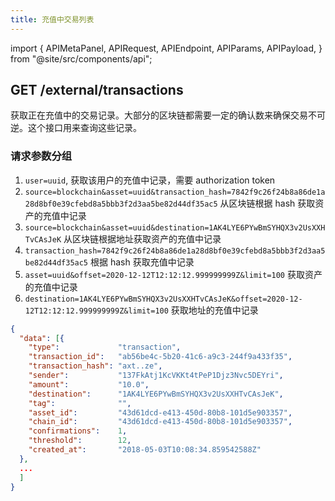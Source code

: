 ```yaml
---
title: 充值中交易列表
---
```


import {
  APIMetaPanel,
  APIRequest,
  APIEndpoint,
  APIParams,
  APIPayload,
} from "@site/src/components/api";

## GET /external/transactions

获取正在充值中的交易记录。大部分的区块链都需要一定的确认数来确保交易不可逆。这个接口用来查询这些记录。

<APIEndpoint url="/external/transactions?offset=:offset&limit=:limit&asset=:asset&destination=:destination&tag=:tag" />

<APIMetaPanel scope="" />

<APIParams
  p-offset="分页参数, RFC3339Nano 格式, e.g. `2020-12-12T12:12:12.999999999Z`."
  p-limit="分页条数, 默认是 500, 最大是 500"
  p-asset="可选项, 资产 asset_id, 获取某个资产相关的正在充值记录"
  p-destination="可选项, 获取一个地址的正在充值记录"
  p-tag="可选项, 提现地址的 memo 跟 destination 配合使用"
  p-transaction_hash="可选项，根据 transaction hash 查询"
  p-source="可选项, 当设置为 blockchain 从区块链获取相关记录"
  p-user="可选项, 用户的 uuid, 获取该用户的充值中记录，请注意目前只能获取自己的"
/>

### 请求参数分组

1. `user=uuid`, 获取该用户的充值中记录，需要 authorization token
1. `source=blockchain&asset=uuid&transaction_hash=7842f9c26f24b8a86de1a28d8bf0e39cfebd8a5bbb3f2d3aa5be82d44df35ac5` 从区块链根据 hash 获取资产的充值中记录
1. `source=blockchain&asset=uuid&destination=1AK4LYE6PYwBmSYHQX3v2UsXXHTvCAsJeK` 从区块链根据地址获取资产的充值中记录
1. `transaction_hash=7842f9c26f24b8a86de1a28d8bf0e39cfebd8a5bbb3f2d3aa5be82d44df35ac5` 根据 hash 获取充值中记录
1. `asset=uuid&offset=2020-12-12T12:12:12.999999999Z&limit=100` 获取资产的充值中记录
1. `destination=1AK4LYE6PYwBmSYHQX3v2UsXXHTvCAsJeK&offset=2020-12-12T12:12:12.999999999Z&limit=100` 获取地址的充值中记录

<APIRequest
  title="Read deposit progress info"
  isPublic
  url="/external/transactions?destination=1AK4LYE6PYwBmSYHQX3v2UsXXHTvCAsJeK"
/>

```json title="Response"
{
  "data": [{
    "type":             "transaction",
    "transaction_id":   "ab56be4c-5b20-41c6-a9c3-244f9a433f35",
    "transaction_hash": "axt..ze",
    "sender":           "137FkAtj1KcVKKt4tPeP1Djz3Nvc5DEYri",
    "amount":           "10.0",
    "destination":      "1AK4LYE6PYwBmSYHQX3v2UsXXHTvCAsJeK",
    "tag":              "",
    "asset_id":         "43d61dcd-e413-450d-80b8-101d5e903357",
    "chain_id":         "43d61dcd-e413-450d-80b8-101d5e903357",
    "confirmations":    1,
    "threshold":        12,
    "created_at":       "2018-05-03T10:08:34.859542588Z"
  },
  ...
  ]
}
```
